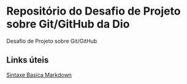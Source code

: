 # Repositório do Desafio de Projeto sobre Git/GitHub da Dio
Desafio de Projeto sobre Git/GitHub

## Links úteis
[Sintaxe Basica Markdown](https://www.markdownguide.org/basic-syntax/)
